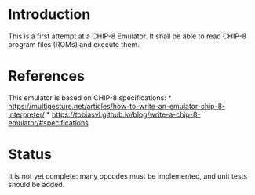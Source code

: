 # Introduction

This is a first attempt at a CHIP-8 Emulator.
It shall be able to read CHIP-8 program files (ROMs) and execute them.


# References

This emulator is based on CHIP-8 specifications:
	* https://multigesture.net/articles/how-to-write-an-emulator-chip-8-interpreter/
	* https://tobiasvl.github.io/blog/write-a-chip-8-emulator/#specifications


# Status

It is not yet complete: many opcodes must be implemented, and unit tests should be added.



